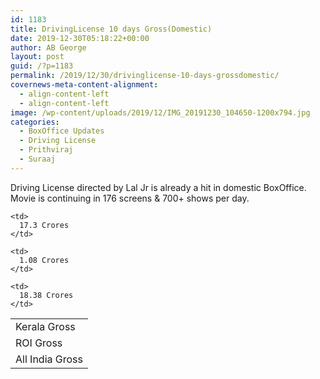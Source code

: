 ```yaml
---
id: 1183
title: DrivingLicense 10 days Gross(Domestic)
date: 2019-12-30T05:18:22+00:00
author: AB George
layout: post
guid: /?p=1183
permalink: /2019/12/30/drivinglicense-10-days-grossdomestic/
covernews-meta-content-alignment:
  - align-content-left
  - align-content-left
image: /wp-content/uploads/2019/12/IMG_20191230_104650-1200x794.jpg
categories:
  - BoxOffice Updates
  - Driving License
  - Prithviraj
  - Suraaj
---
```

 

Driving License directed by Lal Jr is already a hit in domestic BoxOffice. Movie is continuing in 176 screens & 700+ shows per day.



<table class="wp-block-table">
  <tr>
    <td>
      Kerala Gross
    </td>
    
    <td>
      17.3 Crores
    </td>
  </tr>
  
  <tr>
    <td>
      ROI Gross
    </td>
    
    <td>
      1.08 Crores
    </td>
  </tr>
  
  <tr>
    <td>
      All India Gross
    </td>
    
    <td>
      18.38 Crores
    </td>
  </tr>
</table>